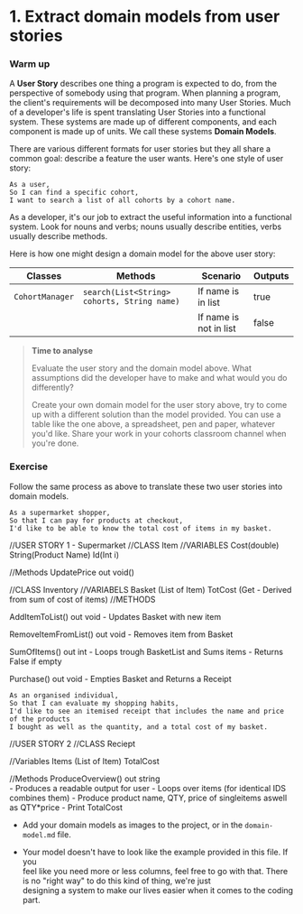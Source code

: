 # 1. Extract domain models from user stories

### Warm up

A **User Story** describes one thing a program is expected to do, from the 
perspective of somebody using that program. When planning a program, the client's 
requirements will be decomposed into many User Stories. Much of a developer's life is 
spent translating User Stories into a functional system. These systems are made up of different components, 
and each component is made up of units. We call these systems **Domain Models**.

There are various different formats for user stories but they all share a common goal: describe a feature the user wants. Here's one style of user story:

```
As a user,
So I can find a specific cohort,
I want to search a list of all cohorts by a cohort name.
```

As a developer, it's our job to extract the useful information into a functional system. Look for nouns and verbs; nouns usually describe entities, verbs usually describe methods.

Here is how one might design a domain model for the above user story:

| Classes         | Methods                                     | Scenario               | Outputs |
|-----------------|---------------------------------------------|------------------------|---------|
| `CohortManager` | `search(List<String> cohorts, String name)` | If name is in list     | true    |
|                 |                                             | If name is not in list | false   |

> **Time to analyse**
>
> Evaluate the user story and the domain model above. What assumptions did the developer have to make and what would you do differently?
> 
> Create your own domain model for the user story above, try to come up with a different solution than the model provided. You can use a table like the one above, a spreadsheet, pen and paper, whatever you'd like. Share your work in your cohorts classroom channel when you're done.

### Exercise

Follow the same process as above to translate these two user stories into domain models.

```
As a supermarket shopper,
So that I can pay for products at checkout,
I'd like to be able to know the total cost of items in my basket.
```

//USER STORY 1 - Supermarket
//CLASS 
Item
//VARIABLES
Cost(double)
String(Product Name)
Id(Int i)

//Methods
UpdatePrice out void()



//CLASS
Inventory
//VARIABELS
Basket (List of Item)
TotCost (Get - Derived from sum of cost of items)
//METHODS

AddItemToList() out void - Updates Basket with new item

RemoveItemFromList() out void - Removes item from Basket

SumOfItems() out int	 - Loops trough BasketList and Sums items
				 - Returns False if empty

Purchase() out void - Empties Basket and Returns a Receipt

```
As an organised individual,
So that I can evaluate my shopping habits,
I'd like to see an itemised receipt that includes the name and price of the products
I bought as well as the quantity, and a total cost of my basket.
```

//USER STORY 2
//CLASS
Reciept

//Variables
Items (List of Item)
TotalCost

//Methods
ProduceOverview() out string	
		- Produces a readable output for user
		- Loops over items (for identical IDS combines them)
		- Produce product name, QTY, price of singleitems aswell as QTY*price
		- Print TotalCost



- Add your domain models as images to the project, or in the `domain-model.md` file.   
	
- Your model doesn't have to look like the example provided in this file. If you   
  feel like you need more or less columns, feel free to go with that. 
  There is no "right way" to do this kind of thing, we're just   
  designing a system to make our lives easier when it comes to the coding part.